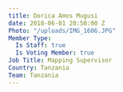 ```yaml
---
title: Dorica Amos Mugusi
date: 2018-06-01 20:50:00 Z
Photo: "/uploads/IMG_1606.JPG"
Member Type:
  Is Staff: true
  Is Voting Member: true
Job Title: Mapping Supervisor
Country: Tanzania
Team: Tanzania
---
```

